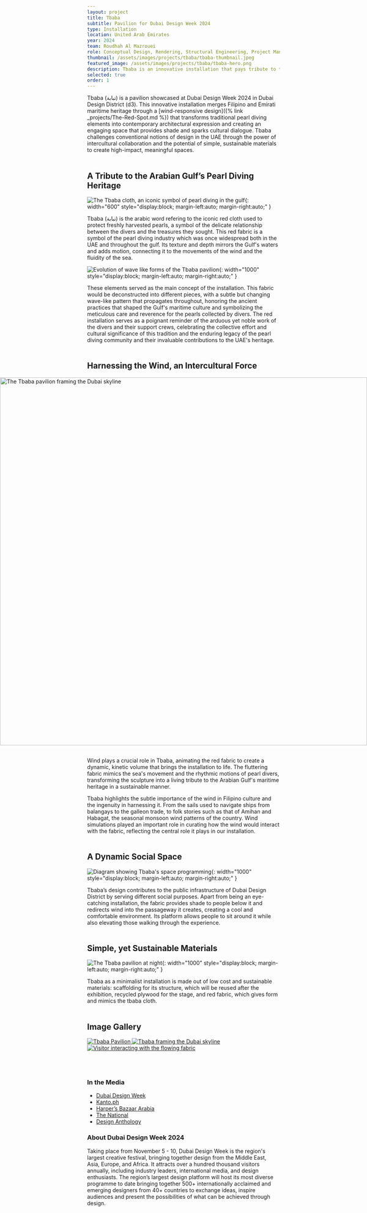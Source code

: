 ```yaml
---
layout: project
title: Tbaba
subtitle: Pavilion for Dubai Design Week 2024
type: Installation
location: United Arab Emirates
year: 2024
team: Roudhah Al Mazrouei
role: Conceptual Design, Rendering, Structural Engineering, Project Management, Budgeting
thumbnail: /assets/images/projects/tbaba/tbaba-thumbnail.jpeg
featured_image: /assets/images/projects/tbaba/tbaba-hero.png
description: Tbaba is an innovative installation that pays tribute to the Gulf’s pearl diving heritage. It was exhibited at Dubai Design Week 2024.
selected: true
order: 1
---
```


Tbaba (تبابة) is a pavilion showcased at Dubai Design Week 2024 in Dubai Design District (d3). This innovative installation merges Filipino and Emirati maritime heritage through a [wind-responsive design]({% link _projects/The-Red-Spot.md %}) that transforms traditional pearl diving elements into contemporary architectural expression and creating an engaging space that provides shade and sparks cultural dialogue. Tbaba challenges conventional notions of design in the UAE through the power of intercultural collaboration and the potential of simple, sustainable materials to create high-impact, meaningful spaces.
<br> <br>
## A Tribute to the Arabian Gulf’s Pearl Diving Heritage

![The Tbaba cloth, an iconic symbol of pearl diving in the gulf](/assets/images/projects/tbaba/tbaba-drawing.png){: width="600" style="display:block; margin-left:auto; margin-right:auto;" }

Tbaba (تبابة) is the arabic word refering to the iconic red cloth used to protect freshly harvested pearls, a symbol of the delicate relationship between the divers and the treasures they sought. This red fabric is a symbol of the pearl diving industry which was once widespread both in the UAE and throughout the gulf. Its texture and depth mirrors the Gulf's waters and adds motion, connecting it to the movements of the wind and the fluidity of the sea. <br>

 ![Evolution of wave like forms of the Tbaba pavilion](/assets/images/projects/tbaba/tbaba-forms.png){: width="1000" style="display:block; margin-left:auto; margin-right:auto;" }
 
These elements served as the main concept of the installation. This fabric would be deconstructed into different pieces, with a subtle but changing wave-like pattern that propagates throughout, honoring the ancient practices that shaped the Gulf's maritime culture and symbolizing the meticulous care and reverence for the pearls collected by divers. The red installation serves as a poignant reminder of the arduous yet noble work of the divers and their support crews, celebrating the collective effort and cultural significance of this tradition and the enduring legacy of the pearl diving community and their invaluable contributions to the UAE's heritage.
<br> <br>

## Harnessing the Wind, an Intercultural Force

<img src="/assets/images/projects/tbaba/tbaba-4.jpg"
     alt="The Tbaba pavilion framing the Dubai skyline"
     style="display: block; width: 100vw; max-width: 100vw; margin-left: 50%; transform: translateX(-50%); height: auto;" /> <br>

Wind plays a crucial role in Tbaba, animating the red fabric to create a dynamic, kinetic volume that brings the installation to life. The fluttering fabric mimics the sea's movement and the rhythmic motions of pearl divers, transforming the sculpture into a living tribute to the Arabian Gulf's maritime heritage in a sustainable manner.

Tbaba highlights the subtle importance of the wind in Filipino culture and the ingenuity in harnessing it. From the sails used to navigate ships from balangays to the galleon trade, to folk stories such as that of Amihan and Habagat, the seasonal monsoon wind patterns of the country. Wind simulations played an important role in curating how the wind would interact with the fabric, reflecting the central role it plays in our installation.
<br> <br>

## A Dynamic Social Space

![Diagram showing Tbaba's space programming](/assets/images/projects/tbaba/tbaba-diagram.png){: width="1000" style="display:block; margin-left:auto; margin-right:auto;" }

Tbaba’s design contributes to the public infrastructure of Dubai Design District by serving different social purposes. Apart from being an eye-catching installation, the fabric provides shade to people below it and redirects wind into the passageway it creates, creating a cool and comfortable environment. Its platform allows people to sit around it while also elevating those walking through the experience.
<br> <br>

## Simple, yet Sustainable Materials

![The Tbaba pavilion at night](/assets/images/projects/tbaba/tbaba-3.jpeg){: width="1000" style="display:block; margin-left:auto; margin-right:auto;" } <br>

Tbaba as a minimalist installation is made out of low cost and sustainable materials: scaffolding for its structure, which will be reused after the exhibition, recycled plywood for the stage, and red fabric, which gives form and mimics the tbaba cloth.
<br> <br>

## Image Gallery

<div class="gallery-grid">
  <a href="/assets/images/projects/tbaba/tbaba-1.jpeg" class="glightbox" data-gallery="project-gallery">
    <img src="/assets/images/projects/tbaba/tbaba-1.jpeg" alt="Tbaba Pavilion">
  </a>
  <a href="/assets/images/projects/tbaba/tbaba-2.jpeg" class="glightbox" data-gallery="project-gallery">
    <img src="/assets/images/projects/tbaba/tbaba-2.jpeg" alt="Tbaba framing the Dubai skyline">
  </a>
  <a href="/assets/images/projects/tbaba/tbaba-thumbnail.jpeg" class="glightbox" data-gallery="project-gallery">
    <img src="/assets/images/projects/tbaba/tbaba-thumbnail.jpeg" alt="Visitor interacting with the flowing fabric">
  </a>
  <!-- Add more images as needed -->
</div>

<br><br>

<div class="project-footer-columns">
  <div class="project-media">
    <h3>In the Media</h3>
    <ul>
      <li><a href="https://www.dubaidesignweek.ae/programme/2024/tbaba/" target="_blank">Dubai Design Week</a></li>
      <li><a href="https://kanto.ph/spaces/tbaba-dubai-design-week/" target="_blank">Kanto.ph</a></li>
      <li><a href="https://www.harpersbazaararabia.com/culture/dubai-design-week-2024" target="_blank">Harper’s Bazaar Arabia</a></li>
      <li><a href="https://www.thenationalnews.com/arts-culture/2024/11/06/dubai-design-week-2024/" target="_blank">The National</a></li>
      <li><a href="https://design-anthology.com/story/dubai-design-week-2024" target="_blank">Design Anthology</a></li>
    </ul>
  </div>
  <div class="project-about">
    <h3>About Dubai Design Week 2024</h3>
    <p>
      Taking place from November 5 - 10, Dubai Design Week is the region's largest creative festival, bringing together design from the Middle East, Asia, Europe, and Africa. It attracts over a hundred thousand visitors annually, including industry leaders, international media, and design enthusiasts. The region’s largest design platform will host its most diverse programme to date bringing together 500+ internationally acclaimed and emerging designers from 40+ countries to exchange ideas, inspire audiences and present the possibilities of what can be achieved through design.
    </p>
  </div>
</div>
